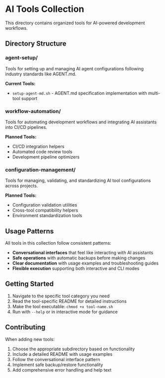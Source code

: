 # AI Tools Collection

This directory contains organized tools for AI-powered development workflows.

## Directory Structure

### agent-setup/
Tools for setting up and managing AI agent configurations following industry standards like AGENT.md.

**Current Tools:**
- `setup-agent-md.sh` - AGENT.md specification implementation with multi-tool support

### workflow-automation/
Tools for automating development workflows and integrating AI assistants into CI/CD pipelines.

**Planned Tools:**
- CI/CD integration helpers
- Automated code review tools
- Development pipeline optimizers

### configuration-management/
Tools for managing, validating, and standardizing AI tool configurations across projects.

**Planned Tools:**
- Configuration validation utilities
- Cross-tool compatibility helpers
- Environment standardization tools

## Usage Patterns

All tools in this collection follow consistent patterns:

- **Conversational interfaces** that feel like interacting with AI assistants
- **Safe operations** with automatic backups before making changes
- **Clear documentation** with usage examples and troubleshooting guides
- **Flexible execution** supporting both interactive and CLI modes

## Getting Started

1. Navigate to the specific tool category you need
2. Read the tool-specific README for detailed instructions
3. Make the tool executable: `chmod +x tool-name.sh`
4. Run with `--help` or in interactive mode for guidance

## Contributing

When adding new tools:

1. Choose the appropriate subdirectory based on functionality
2. Include a detailed README with usage examples
3. Follow the conversational interface pattern
4. Implement safe backup/restore functionality
5. Add comprehensive error handling and help text
